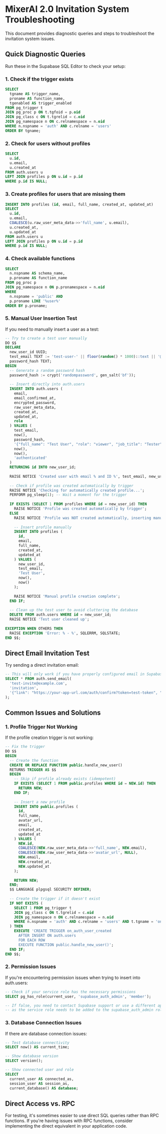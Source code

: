 # MixerAI 2.0 Invitation System Troubleshooting

This document provides diagnostic queries and steps to troubleshoot the invitation system issues.

## Quick Diagnostic Queries

Run these in the Supabase SQL Editor to check your setup:

### 1. Check if the trigger exists

```sql
SELECT 
  tgname AS trigger_name, 
  proname AS function_name,
  tgenabled AS trigger_enabled
FROM pg_trigger t
JOIN pg_proc p ON t.tgfoid = p.oid
JOIN pg_class c ON t.tgrelid = c.oid
JOIN pg_namespace n ON c.relnamespace = n.oid
WHERE n.nspname = 'auth' AND c.relname = 'users'
ORDER BY tgname;
```

### 2. Check for users without profiles

```sql
SELECT 
  u.id, 
  u.email, 
  u.created_at 
FROM auth.users u
LEFT JOIN profiles p ON u.id = p.id
WHERE p.id IS NULL;
```

### 3. Create profiles for users that are missing them

```sql
INSERT INTO profiles (id, email, full_name, created_at, updated_at)
SELECT 
  u.id, 
  u.email, 
  COALESCE(u.raw_user_meta_data->>'full_name', u.email), 
  u.created_at, 
  u.updated_at
FROM auth.users u
LEFT JOIN profiles p ON u.id = p.id
WHERE p.id IS NULL;
```

### 4. Check available functions

```sql
SELECT 
  n.nspname AS schema_name, 
  p.proname AS function_name
FROM pg_proc p
JOIN pg_namespace n ON p.pronamespace = n.oid
WHERE 
  n.nspname = 'public' AND
  p.proname LIKE '%user%'
ORDER BY p.proname;
```

### 5. Manual User Insertion Test

If you need to manually insert a user as a test:

```sql
-- Try to create a test user manually
DO $$
DECLARE
  new_user_id UUID;
  test_email TEXT := 'test-user-' || floor(random() * 1000)::text || '@example.com';
  password_hash TEXT;
BEGIN
  -- Generate a random password hash
  password_hash := crypt('randompassword', gen_salt('bf'));
  
  -- Insert directly into auth.users
  INSERT INTO auth.users (
    email,
    email_confirmed_at,
    encrypted_password,
    raw_user_meta_data,
    created_at,
    updated_at,
    role
  ) VALUES (
    test_email,
    now(),
    password_hash,
    '{"full_name": "Test User", "role": "viewer", "job_title": "Tester"}',
    now(),
    now(),
    'authenticated'
  )
  RETURNING id INTO new_user_id;
  
  RAISE NOTICE 'Created user with email % and ID %', test_email, new_user_id;
  
  -- Check if profile was created automatically by trigger
  RAISE NOTICE 'Checking for automatically created profile...';
  PERFORM pg_sleep(1); -- Wait a moment for the trigger
  
  IF EXISTS (SELECT 1 FROM profiles WHERE id = new_user_id) THEN
    RAISE NOTICE 'Profile was created automatically by trigger';
  ELSE
    RAISE NOTICE 'Profile was NOT created automatically, inserting manually';
    
    -- Insert profile manually
    INSERT INTO profiles (
      id,
      email,
      full_name,
      created_at,
      updated_at
    ) VALUES (
      new_user_id,
      test_email,
      'Test User',
      now(),
      now()
    );
    
    RAISE NOTICE 'Manual profile creation complete';
  END IF;
  
  -- Clean up the test user to avoid cluttering the database
  DELETE FROM auth.users WHERE id = new_user_id;
  RAISE NOTICE 'Test user cleaned up';
  
EXCEPTION WHEN OTHERS THEN
  RAISE EXCEPTION 'Error: % - %', SQLERRM, SQLSTATE;
END $$;
```

## Direct Email Invitation Test

Try sending a direct invitation email:

```sql
-- This will only work if you have properly configured email in Supabase
SELECT * FROM auth.send_email(
  'test-invite@example.com',
  'invitation',
  '{"link": "https://your-app-url.com/auth/confirm?token=test-token", "full_name": "Test User", "role": "viewer"}'
);
```

## Common Issues and Solutions

### 1. Profile Trigger Not Working

If the profile creation trigger is not working:

```sql
-- Fix the trigger
DO $$
BEGIN
  -- Create the function
  CREATE OR REPLACE FUNCTION public.handle_new_user()
  RETURNS TRIGGER AS $$
  BEGIN
    -- Skip if profile already exists (idempotent)
    IF EXISTS (SELECT 1 FROM public.profiles WHERE id = NEW.id) THEN
      RETURN NEW;
    END IF;
    
    -- Insert a new profile
    INSERT INTO public.profiles (
      id, 
      full_name, 
      avatar_url, 
      email,
      created_at, 
      updated_at
    ) VALUES (
      NEW.id,
      COALESCE(NEW.raw_user_meta_data->>'full_name', NEW.email),
      COALESCE(NEW.raw_user_meta_data->>'avatar_url', NULL),
      NEW.email,
      NEW.created_at,
      NEW.updated_at
    );
    
    RETURN NEW;
  END;
  $$ LANGUAGE plpgsql SECURITY DEFINER;
  
  -- Create the trigger if it doesn't exist
  IF NOT EXISTS (
    SELECT 1 FROM pg_trigger t
    JOIN pg_class c ON t.tgrelid = c.oid
    JOIN pg_namespace n ON c.relnamespace = n.oid
    WHERE n.nspname = 'auth' AND c.relname = 'users' AND t.tgname = 'on_auth_user_created'
  ) THEN
    EXECUTE 'CREATE TRIGGER on_auth_user_created
      AFTER INSERT ON auth.users
      FOR EACH ROW
      EXECUTE FUNCTION public.handle_new_user()';
  END IF;
END $$;
```

### 2. Permission Issues

If you're encountering permission issues when trying to insert into auth.users:

```sql
-- Check if your service role has the necessary permissions
SELECT pg_has_role(current_user, 'supabase_auth_admin', 'member');

-- If false, you need to contact Supabase support or use a different approach
-- as the service role needs to be added to the supabase_auth_admin role
```

### 3. Database Connection Issues

If there are database connection issues:

```sql
-- Test database connectivity
SELECT now() AS current_time;

-- Show database version
SELECT version();

-- Show connected user and role
SELECT 
  current_user AS connected_as,
  session_user AS session_as,
  current_database() AS database;
```

## Direct Access vs. RPC

For testing, it's sometimes easier to use direct SQL queries rather than RPC functions. If you're having issues with RPC functions, consider implementing the direct equivalent in your application code. 